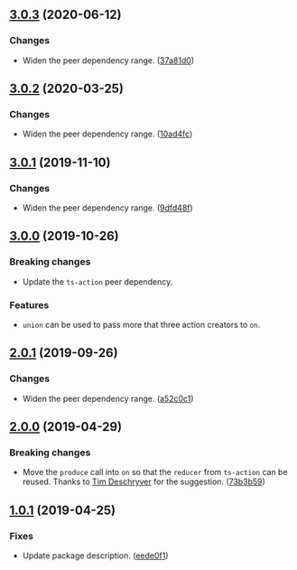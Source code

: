 <a name="3.0.3"></a>
## [3.0.3](https://github.com/cartant/ts-action/compare/v3.0.2-ts-action-immer...v3.0.3-ts-action-immer) (2020-06-12)

### Changes

* Widen the peer dependency range. ([37a81d0](https://github.com/cartant/ts-action/commit/37a81d0))

<a name="3.0.2"></a>
## [3.0.2](https://github.com/cartant/ts-action/compare/v3.0.1-ts-action-immer...v3.0.2-ts-action-immer) (2020-03-25)

### Changes

* Widen the peer dependency range. ([10ad4fc](https://github.com/cartant/ts-action/commit/10ad4fc))

<a name="3.0.1"></a>
## [3.0.1](https://github.com/cartant/ts-action/compare/v3.0.0-ts-action-immer...v3.0.1-ts-action-immer) (2019-11-10)

### Changes

* Widen the peer dependency range. ([9dfd48f](https://github.com/cartant/ts-action/commit/9dfd48f))

<a name="3.0.0"></a>
## [3.0.0](https://github.com/cartant/ts-action/compare/v2.0.1-ts-action-immer...v3.0.0-ts-action-immer) (2019-10-26)

### Breaking changes

* Update the `ts-action` peer dependency.

### Features

* `union` can be used to pass more that three action creators to `on`.

<a name="2.0.1"></a>
## [2.0.1](https://github.com/cartant/ts-action/compare/v2.0.0-ts-action-immer...v2.0.1-ts-action-immer) (2019-09-26)

### Changes

* Widen the peer dependency range. ([a52c0c1](https://github.com/cartant/ts-action/commit/a52c0c1))

<a name="2.0.0"></a>
## [2.0.0](https://github.com/cartant/ts-action/compare/v1.0.1-ts-action-immer...v2.0.0-ts-action-immer) (2019-04-29)

### Breaking changes

* Move the `produce` call into `on` so that the `reducer` from `ts-action` can be reused. Thanks to [Tim Deschryver](https://github.com/timdeschryver) for the suggestion. ([73b3b59](https://github.com/cartant/ts-action/commit/73b3b59))

<a name="1.0.1"></a>
## [1.0.1](https://github.com/cartant/ts-action/compare/v1.0.0-ts-action-immer...v1.0.1-ts-action-immer) (2019-04-25)

### Fixes

* Update package description. ([eede0f1](https://github.com/cartant/ts-action/commit/eede0f1))